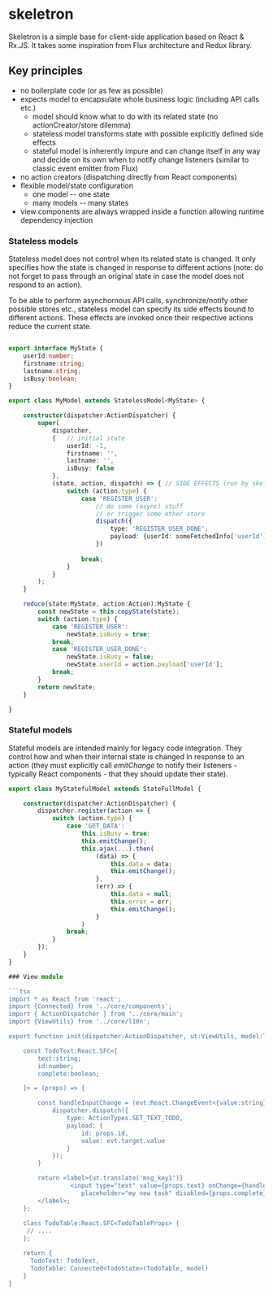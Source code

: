 # skeletron

Skeletron is a simple base for client-side application based on React &amp; Rx.JS. It takes some inspiration from Flux architecture and Redux library.

## Key principles

* no boilerplate code (or as few as possible)
* expects model to encapsulate whole business logic (including API calls etc.)
  * model should know what to do with its related state (no actionCreator/store dilemma)
  * stateless model transforms state with possible explicitly defined side effects
  * stateful model is inherently impure and can change itself in any way and decide on its own when to notify change listeners
    (similar to classic event emitter from Flux)
* no action creators (dispatching directly from React components)
* flexible model/state configuration
   * one model -- one state
   * many models -- many states
* view components are always wrapped inside a function allowing runtime dependency injection

### Stateless models

Stateless model does not control when its related state is changed. It only specifies how the state is changed 
in response to different actions (note: do not forget to pass through an original state in case the model does
not respond to an action).

To be able to perform asynchornous API calls, synchronize/notify other possible stores etc., stateless model 
can specify its side effects bound to different actions. These effects are invoked once their respective actions 
reduce the current state.

```ts

export interface MyState {
    userId:number;
    firstname:string;
    lastname:string;
    isBusy:boolean;
}

export class MyModel extends StatelessModel<MyState> {

    constructor(dispatcher:ActionDispatcher) {
        super(
            dispatcher,
            {   // initial state
                userId: -1,
                firstname: '',
                lastname: '',
                isBusy: false
            },
            (state, action, dispatch) => { // SIDE EFFECTS (run by skeletron after reduce())
                switch (action.type) {
                    case 'REGISTER_USER':
                        // do some (async) stuff
                        // or trigger some other store
                        dispatch({
                            type: 'REGISTER_USER_DONE',
                            payload: {userId: someFetchedInfo['userId']};
                        })
                        
                    break;
                }
            }
        );
    }

    reduce(state:MyState, action:Action):MyState {
        const newState = this.copyState(state);
        switch (action.type) {
            case 'REGISTER_USER':
                newState.isBusy = true;
            break;
            case 'REGISTER_USER_DONE':
                newState.isBusy = false;
                newState.userId = action.payload['userId'];
            break;
        }
        return newState;
    }

}
```

### Stateful models

Stateful models are intended mainly for legacy code integration. They control how and when their internal state is changed in response to an action (they must explicitly call *emitChange* to notify their listeners - typically React components - that they should update their state).

```ts
export class MyStatefulModel extends StateFullModel {

    constructor(dispatcher:ActionDispatcher) {
        dispatcher.register(action => {
            switch (action.type) {
                case 'GET_DATA':
                    this.isBusy = true;
                    this.emitChange();
                    this.ajax(...).then(
                        (data) => {
                            this.data = data;
                            this.emitChange();
                        },
                        (err) => {
                            this.data = null;
                            this.error = err;
                            this.emitChange();
                        }
                    )
                break;
            }
        });
    }
}

### View module

```tsx
import * as React from 'react';
import {Connected} from '../core/components';
import { ActionDispatcher } from '../core/main';
import {ViewUtils} from '../core/l10n';

export function init(dispatcher:ActionDispatcher, ut:ViewUtils, model:TodoModel) {

    const TodoText:React.SFC<{
        text:string;
        id:number;
        complete:boolean;

    }> = (props) => {

        const handleInputChange = (evt:React.ChangeEvent<{value:string}>) => {
            dispatcher.dispatch({
                type: ActionTypes.SET_TEXT_TODO,
                payload: {
                    id: props.id,
                    value: evt.target.value
                }
            });
        }

        return <label>{ut.translate('msg_key1')}
                 <input type="text" value={props.text} onChange={handleInputChange}
                    placeholder="my new task" disabled={props.complete} />
        </label>;
    };
    
    class TodoTable:React.SFC<TodoTableProps> {
     // ....
    };

    return {
      TodoText: TodoText,
      TodoTable: Connected<TodoState>(TodoTable, model)
    }
}
```
